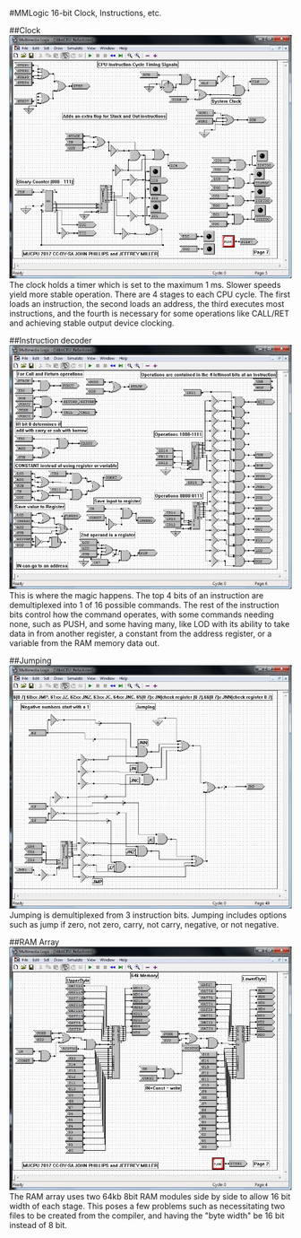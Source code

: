 #MMLogic 16-bit Clock, Instructions, etc.

##Clock 
![alt text][clock]
The clock holds a timer which is set to the maximum 1 ms. Slower speeds yield more stable operation.
There are 4 stages to each CPU cycle. The first loads an instruction, the second loads an address, the third executes most instructions, and the fourth is necessary for some operations like CALL/RET and achieving stable output device clocking.

##Instruction decoder
![alt text][instruction]
This is where the magic happens. The top 4 bits of an instruction are demultiplexed into 1 of 16 possible commands.
The rest of the instruction bits control how the command operates, with some commands needing none, such as PUSH, and some having many, like LOD with its ability to take data in from another register, a constant from the address register, or a variable from the RAM memory data out.

##Jumping
![alt text][jump]
Jumping is demultiplexed from 3 instruction bits. Jumping includes options such as jump if zero, not zero, carry, not carry, negative, or not negative.

##RAM Array
![alt text][ram]
The RAM array uses two 64kb 8bit RAM modules side by side to allow 16 bit width of each stage. 
This poses a few problems such as necessitating two files to be created from the compiler, and having the "byte width" be 16 bit instead of 8 bit.

[clock]: https://github.com/Grexel/JCompiler/blob/master/docs/MML_16bit/Clock.JPG "Clock"
[instruction]: https://github.com/Grexel/JCompiler/blob/master/docs/MML_16bit/Instructions.JPG "Instruction Decoder"
[jump]: https://github.com/Grexel/JCompiler/blob/master/docs/MML_16bit/Jump.JPG "Jumping"
[ram]: https://github.com/Grexel/JCompiler/blob/master/docs/MML_16bit/RAM/RAMArray.JPG "RAM"
